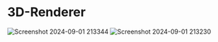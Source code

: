 # 3D-Renderer
![Screenshot 2024-09-01 213344](https://github.com/user-attachments/assets/14871d5a-43b8-4f28-9c06-9e63e223d5f2)
![Screenshot 2024-09-01 213230](https://github.com/user-attachments/assets/08db439f-6e51-42c6-bb58-e253086c735f)
